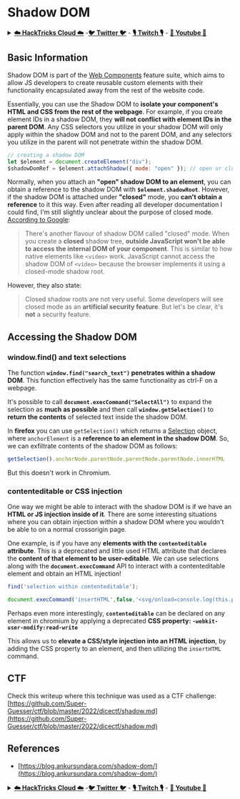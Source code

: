 # Shadow DOM

<details>

<summary><a href="https://cloud.hacktricks.xyz/pentesting-cloud/pentesting-cloud-methodology"><strong>☁️ HackTricks Cloud ☁️</strong></a> -<a href="https://twitter.com/hacktricks_live"><strong>🐦 Twitter 🐦</strong></a> - <a href="https://www.twitch.tv/hacktricks_live/schedule"><strong>🎙️ Twitch 🎙️</strong></a> - <a href="https://www.youtube.com/@hacktricks_LIVE"><strong>🎥 Youtube 🎥</strong></a></summary>

* Do you work in a **cybersecurity company**? Do you want to see your **company advertised in HackTricks**? or do you want to have access to the **latest version of the PEASS or download HackTricks in PDF**? Check the [**SUBSCRIPTION PLANS**](https://github.com/sponsors/carlospolop)!
* Discover [**The PEASS Family**](https://opensea.io/collection/the-peass-family), our collection of exclusive [**NFTs**](https://opensea.io/collection/the-peass-family)
* Get the [**official PEASS & HackTricks swag**](https://peass.creator-spring.com)
* **Join the** [**💬**](https://emojipedia.org/speech-balloon/) [**Discord group**](https://discord.gg/hRep4RUj7f) or the [**telegram group**](https://t.me/peass) or **follow** me on **Twitter** [**🐦**](https://github.com/carlospolop/hacktricks/tree/7af18b62b3bdc423e11444677a6a73d4043511e9/\[https:/emojipedia.org/bird/README.md)[**@carlospolopm**](https://twitter.com/hacktricks\_live)**.**
* **Share your hacking tricks by submitting PRs to the** [**hacktricks repo**](https://github.com/carlospolop/hacktricks) **and** [**hacktricks-cloud repo**](https://github.com/carlospolop/hacktricks-cloud).

</details>

## Basic Information

Shadow DOM is part of the [Web Components](https://developer.mozilla.org/en-US/docs/Web/Web\_Components) feature suite, which aims to allow JS developers to create reusable custom elements with their functionality encapsulated away from the rest of the website code.

Essentially, you can use the Shadow DOM to **isolate your component's HTML and CSS from the rest of the webpage**. For example, if you create element IDs in a shadow DOM, they **will not conflict with element IDs in the parent DOM**. Any CSS selectors you utilize in your shadow DOM will only apply within the shadow DOM and not to the parent DOM, and any selectors you utilize in the parent will not penetrate within the shadow DOM.

```js
// creating a shadow DOM
let $element = document.createElement("div");
$shadowDomRef = $element.attachShadow({ mode: "open" }); // open or closed
```

Normally, when you attach an **"open" shadow DOM to an element**, you can obtain a reference to the shadow DOM with **`$element.shadowRoot`**. However, if the shadow DOM is attached under **"closed"** mode, you **can't obtain a reference** to it this way. Even after reading all developer documentation I could find, I'm still slightly unclear about the purpose of closed mode. [According to Google](https://developers.google.com/web/fundamentals/web-components/shadowdom):

> There's another flavour of shadow DOM called "closed" mode. When you create a **closed** shadow tree, **outside JavaScript won't be able to access the internal DOM of your component**. This is similar to how native elements like `<video>` work. JavaScript cannot access the shadow DOM of `<video>` because the browser implements it using a closed-mode shadow root.

However, they also state:

> Closed shadow roots are not very useful. Some developers will see closed mode as an **artificial security feature**. But let's be clear, it's **not** a security feature.

## Accessing the Shadow DOM

### window.find() and text selections <a href="#introducing-windowfind-and-text-selections" id="introducing-windowfind-and-text-selections"></a>

The function **`window.find("search_text")` penetrates within a shadow DOM**. This function effectively has the same functionality as ctrl-F on a webpage.

It's possible to call **`document.execCommand("SelectAll")`** to expand the selection as **much as possible** and then call **`window.getSelection()`** to **return the contents** of selected text inside the shadow DOM.

In **firefox** you can use `getSelection()` which returns a [Selection](https://developer.mozilla.org/en-US/docs/Web/API/Selection) object, where `anchorElement` is a **reference to an element in the shadow DOM**. So, we can exfiltrate contents of the shadow DOM as follows:

```js
getSelection().anchorNode.parentNode.parentNode.parentNode.innerHTML
```

But this doesn't work in Chromium.

### contenteditable or CSS injection <a href="#contenteditable-or-css-injection" id="contenteditable-or-css-injection"></a>

One way we might be able to interact with the shadow DOM is if we have an **HTML or JS injection inside of it**. There are some interesting situations where you can obtain injection within a shadow DOM where you wouldn't be able to on a normal crossorigin page.

One example, is if you have any **elements with the `contenteditable` attribute**. This is a deprecated and little used HTML attribute that declares the **content of that element to be user-editable**. We can use selections along with the **`document.execCommand`** API to interact with a contenteditable element and obtain an HTML injection!

```js
find('selection within contenteditable');

document.execCommand('insertHTML',false,'<svg/onload=console.log(this.parentElement.outerHTML)>')
```

Perhaps even more interestingly, **`contenteditable`** can be declared on any element in chromium by applying a deprecated **CSS property: `-webkit-user-modify:read-write`**

This allows us to **elevate a CSS/style injection into an HTML injection**, by adding the CSS property to an element, and then utilizing the `insertHTML` command.

## CTF

Check this writeup where this technique was used as a CTF challenge: [https://github.com/Super-Guesser/ctf/blob/master/2022/dicectf/shadow.md](https://github.com/Super-Guesser/ctf/blob/master/2022/dicectf/shadow.md)

## References

* [https://blog.ankursundara.com/shadow-dom/](https://blog.ankursundara.com/shadow-dom/)

<details>

<summary><a href="https://cloud.hacktricks.xyz/pentesting-cloud/pentesting-cloud-methodology"><strong>☁️ HackTricks Cloud ☁️</strong></a> -<a href="https://twitter.com/hacktricks_live"><strong>🐦 Twitter 🐦</strong></a> - <a href="https://www.twitch.tv/hacktricks_live/schedule"><strong>🎙️ Twitch 🎙️</strong></a> - <a href="https://www.youtube.com/@hacktricks_LIVE"><strong>🎥 Youtube 🎥</strong></a></summary>

* Do you work in a **cybersecurity company**? Do you want to see your **company advertised in HackTricks**? or do you want to have access to the **latest version of the PEASS or download HackTricks in PDF**? Check the [**SUBSCRIPTION PLANS**](https://github.com/sponsors/carlospolop)!
* Discover [**The PEASS Family**](https://opensea.io/collection/the-peass-family), our collection of exclusive [**NFTs**](https://opensea.io/collection/the-peass-family)
* Get the [**official PEASS & HackTricks swag**](https://peass.creator-spring.com)
* **Join the** [**💬**](https://emojipedia.org/speech-balloon/) [**Discord group**](https://discord.gg/hRep4RUj7f) or the [**telegram group**](https://t.me/peass) or **follow** me on **Twitter** [**🐦**](https://github.com/carlospolop/hacktricks/tree/7af18b62b3bdc423e11444677a6a73d4043511e9/\[https:/emojipedia.org/bird/README.md)[**@carlospolopm**](https://twitter.com/hacktricks\_live)**.**
* **Share your hacking tricks by submitting PRs to the** [**hacktricks repo**](https://github.com/carlospolop/hacktricks) **and** [**hacktricks-cloud repo**](https://github.com/carlospolop/hacktricks-cloud).

</details>
